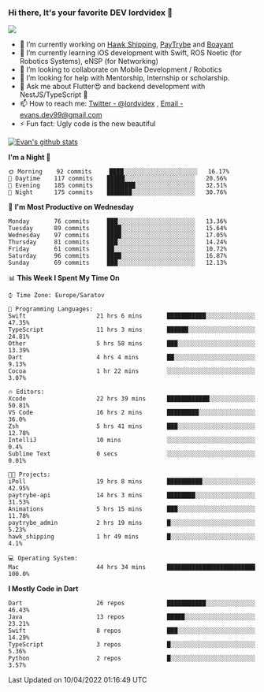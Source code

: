 ### Hi there, It's your favorite DEV lordvidex 👋
<img src="https://komarev.com/ghpvc/?username=lordvidex&label=Views&color=blue&style=plastic" />
<!--
**lordvidex/lordvidex** is a ✨ _special_ ✨ repository because its `README.md` (this file) appears on your GitHub profile.
Here are some ideas to get you started:
-->

- 🔭 I’m currently working on [Hawk Shipping](https://hawkshipping.com), [PayTrybe](https://www.paytrybe.com) and [Boayant](https://www.github.com/boayant-dev)
- 🌱 I’m currently learning iOS development with Swift, ROS Noetic (for Robotics Systems), eNSP (for Networking)
- 👯 I’m looking to collaborate on Mobile Development / Robotics
- 🤔 I’m looking for help with Mentorship, Internship or scholarship.
- 💬 Ask me about Flutter😍 and backend development with NestJS/TypeScript 🔮
- 📫 How to reach me: [Twitter - @lordvidex](https://twitter.com/lordvidex) , [Email - evans.dev99@gmail.com](mailto:evans.dev99@gmail.com?body=Hello%20Evans,)
- ⚡ Fun fact: Ugly code is the new beautiful 

<div>
<!-- <a href="https://github.com/lordvidex">
  <img src="https://github-readme-stats.vercel.app/api/top-langs/?username=lordvidex&theme=light" />
</a>    -->
<!-- [![Top Langs](https://github-readme-stats.vercel.app/api/top-langs/?username=lordvidex)](https://github.com/lordvidex/)  -->

<a href="https://github.com/lordvidex">
 <img src="https://github-readme-stats.vercel.app/api?username=lordvidex&show_icons=true&theme=light&line_height=27" alt="Evan's github stats"/>
</a>
</div>


<!--
  <a href="https://github.com/iampawan/FlutterExampleApps">
    <img align="center" src="https://github-readme-stats.vercel.app/api/pin/?username=iampawan&repo=FlutterExampleApps&theme=light" />

  </a>
  <a href="https://github.com/iampawan/VelocityX">
   <img align="center" src="https://github-readme-stats.vercel.app/api/pin/?username=iampawan&repo=VelocityX&theme=light" />
  </a>
-->
<!--START_SECTION:waka-->
**I'm a Night 🦉** 

```text
🌞 Morning    92 commits     ████░░░░░░░░░░░░░░░░░░░░░   16.17% 
🌆 Daytime    117 commits    █████░░░░░░░░░░░░░░░░░░░░   20.56% 
🌃 Evening    185 commits    ████████░░░░░░░░░░░░░░░░░   32.51% 
🌙 Night      175 commits    ███████░░░░░░░░░░░░░░░░░░   30.76%

```
📅 **I'm Most Productive on Wednesday** 

```text
Monday       76 commits     ███░░░░░░░░░░░░░░░░░░░░░░   13.36% 
Tuesday      89 commits     ████░░░░░░░░░░░░░░░░░░░░░   15.64% 
Wednesday    97 commits     ████░░░░░░░░░░░░░░░░░░░░░   17.05% 
Thursday     81 commits     ███░░░░░░░░░░░░░░░░░░░░░░   14.24% 
Friday       61 commits     ██░░░░░░░░░░░░░░░░░░░░░░░   10.72% 
Saturday     96 commits     ████░░░░░░░░░░░░░░░░░░░░░   16.87% 
Sunday       69 commits     ███░░░░░░░░░░░░░░░░░░░░░░   12.13%

```


📊 **This Week I Spent My Time On** 

```text
⌚︎ Time Zone: Europe/Saratov

💬 Programming Languages: 
Swift                    21 hrs 6 mins       ███████████░░░░░░░░░░░░░░   47.35% 
TypeScript               11 hrs 3 mins       ██████░░░░░░░░░░░░░░░░░░░   24.81% 
Other                    5 hrs 58 mins       ███░░░░░░░░░░░░░░░░░░░░░░   13.39% 
Dart                     4 hrs 4 mins        ██░░░░░░░░░░░░░░░░░░░░░░░   9.13% 
Cocoa                    1 hr 22 mins        ░░░░░░░░░░░░░░░░░░░░░░░░░   3.07%

🔥 Editors: 
Xcode                    22 hrs 39 mins      ████████████░░░░░░░░░░░░░   50.81% 
VS Code                  16 hrs 2 mins       █████████░░░░░░░░░░░░░░░░   36.0% 
Zsh                      5 hrs 41 mins       ███░░░░░░░░░░░░░░░░░░░░░░   12.78% 
IntelliJ                 10 mins             ░░░░░░░░░░░░░░░░░░░░░░░░░   0.4% 
Sublime Text             0 secs              ░░░░░░░░░░░░░░░░░░░░░░░░░   0.01%

🐱‍💻 Projects: 
iPoll                    19 hrs 8 mins       ██████████░░░░░░░░░░░░░░░   42.95% 
paytrybe-api             14 hrs 3 mins       ████████░░░░░░░░░░░░░░░░░   31.53% 
Animations               5 hrs 15 mins       ███░░░░░░░░░░░░░░░░░░░░░░   11.78% 
paytrybe_admin           2 hrs 19 mins       █░░░░░░░░░░░░░░░░░░░░░░░░   5.23% 
hawk_shipping            1 hr 49 mins        █░░░░░░░░░░░░░░░░░░░░░░░░   4.1%

💻 Operating System: 
Mac                      44 hrs 34 mins      █████████████████████████   100.0%

```

**I Mostly Code in Dart** 

```text
Dart                     26 repos            ███████████░░░░░░░░░░░░░░   46.43% 
Java                     13 repos            █████░░░░░░░░░░░░░░░░░░░░   23.21% 
Swift                    8 repos             ███░░░░░░░░░░░░░░░░░░░░░░   14.29% 
TypeScript               3 repos             █░░░░░░░░░░░░░░░░░░░░░░░░   5.36% 
Python                   2 repos             █░░░░░░░░░░░░░░░░░░░░░░░░   3.57%

```



 Last Updated on 10/04/2022 01:16:49 UTC
<!--END_SECTION:waka-->
